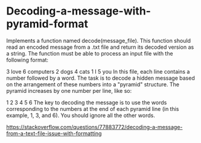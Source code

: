 # Decoding-a-message-with-pyramid-format

Implements a function named decode(message_file). This function should read an encoded message from a .txt file and return its decoded version as a string. The function must be able to process an input file with the following format:

3 love
6 computers
2 dogs
4 cats
1 I
5 you
In this file, each line contains a number followed by a word. The task is to decode a hidden message based on the arrangement of these numbers into a "pyramid" structure. The pyramid increases by one number per line, like so:

  1
 2 3
4 5 6
The key to decoding the message is to use the words corresponding to the numbers at the end of each pyramid line (in this example, 1, 3, and 6). You should ignore all the other words.

https://stackoverflow.com/questions/77883772/decoding-a-message-from-a-text-file-issue-with-formatting
